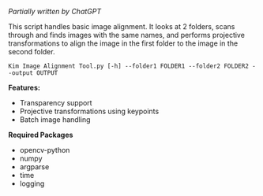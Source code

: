 *Partially written by ChatGPT*

This script handles basic image alignment. It looks at 2 folders, scans through and finds images with the same names, and performs projective transformations to align the image in the first folder to the image in the second folder.

`Kim Image Alignment Tool.py [-h] --folder1 FOLDER1 --folder2 FOLDER2 --output OUTPUT`

**Features:**
* Transparency support
* Projective transformations using keypoints
* Batch image handling

**Required Packages**
* opencv-python
* numpy
* argparse
* time
* logging
